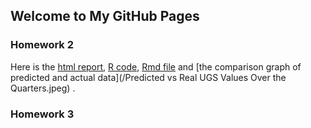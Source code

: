 ## Welcome to My GitHub Pages

### Homework 2
Here is the [html report](/ie360_hw2.html), [R code](/HW2.R), [Rmd file](/ie360_hw2.Rmd) and [the comparison graph of predicted and actual data](/Predicted vs Real UGS Values Over the Quarters.jpeg) .

### Homework 3


